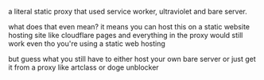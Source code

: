 a literal static proxy that used service worker, ultraviolet and bare server.

what does that even mean?
it means you can host this on a static website hosting site like cloudflare pages and everything in the proxy would still work even tho you're using a static web hosting

but guess what
you still have to either host your own bare server or just get it from a proxy like artclass or doge unblocker
